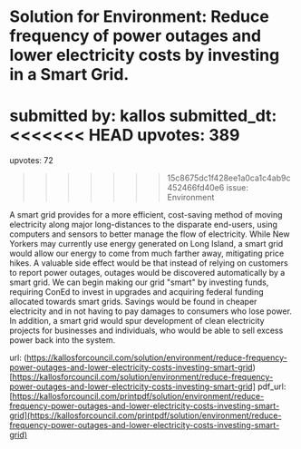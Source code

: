 # Solution for Environment: Reduce frequency of power outages and lower electricity costs by investing in a Smart Grid. #

submitted by: kallos
submitted_dt: 
<<<<<<< HEAD
upvotes: 389
=======
upvotes: 72
>>>>>>> 15c8675dc1f428ee1a0ca1c4ab9c452466fd40e6
issue: Environment

A smart grid provides for a more efficient, cost-saving method of moving electricity along major long-distances to the disparate end-users, using computers and sensors to better manage the flow of electricity. While New Yorkers may currently use energy generated on Long Island, a smart grid would allow our energy to come from much farther away, mitigating price hikes. A valuable side effect would be that instead of relying on customers to report power outages, outages would be discovered automatically by a smart grid. We can begin making our grid "smart" by investing funds, requiring ConEd to invest in upgrades and acquiring federal funding allocated towards smart grids. Savings would be found in cheaper electricity and in not having to pay damages to consumers who lose power. In addition, a smart grid would spur development of clean electricity projects for businesses and individuals, who would be able to sell excess power back into the system.

url: (https://kallosforcouncil.com/solution/environment/reduce-frequency-power-outages-and-lower-electricity-costs-investing-smart-grid)[https://kallosforcouncil.com/solution/environment/reduce-frequency-power-outages-and-lower-electricity-costs-investing-smart-grid]
pdf_url: [https://kallosforcouncil.com/printpdf/solution/environment/reduce-frequency-power-outages-and-lower-electricity-costs-investing-smart-grid](https://kallosforcouncil.com/printpdf/solution/environment/reduce-frequency-power-outages-and-lower-electricity-costs-investing-smart-grid)